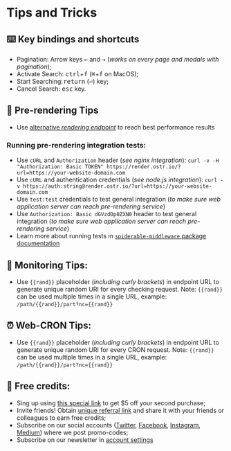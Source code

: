# Tips and Tricks

## ⌨️ Key bindings and shortcuts

- Pagination: Arrow keys <kbd>←</kbd> and <kbd>→</kbd> (*works on every page and modals with pagination*);
- Activate Search: <kbd>ctrl</kbd>+<kbd>f</kbd> (<kbd>⌘</kbd>+<kbd>f</kbd> on MacOS);
- Start Searching: <kbd>return</kbd> (<kbd>⏎</kbd>) key;
- Cancel Search: <kbd>esc</kbd> key.

## 🤖 Pre-rendering Tips

- Use [alternative *rendering endpoint*](https://github.com/VeliovGroup/ostrio/blob/master/docs/prerendering/rendering-endpoints.md) to reach best performance results

### Running pre-rendering integration tests:

- Use `cURL` and `Authorization` header (*see nginx integration*): `curl -v -H "Authorization: Basic TOKEN" https://render.ostr.io/?url=https://your-website-domain.com`
- Use `cURL` and authentication credentials (*see node.js integration*): `curl -v https://auth:string@render.ostr.io/?url=https://your-website-domain.com`
- Use `test:test` credentials to test general integration (*to make sure web application server can reach pre-rendering service*)
- Use `Authorization: Basic dGVzdDp0ZXN0` header to test general integration (*to make sure web application server can reach pre-rendering service*)
- Learn more about running tests in [`spiderable-middleware` package documentation](https://github.com/VeliovGroup/spiderable-middleware#running-tests)

## 🔭 Monitoring Tips:

- Use `{{rand}}` placeholder (*including curly brackets*) in endpoint URL to generate unique random URI for every checking request. Note: `{{rand}}` can be used multiple times in a single URL, example: `/path/{{rand}}/part?nc={{rand}}`

## ⏰ Web-CRON Tips:

- Use `{{rand}}` placeholder (*including curly brackets*) in endpoint URL to generate unique random URI for every CRON request. Note: `{{rand}}` can be used multiple times in a single URL, example: `/path/{{rand}}/part?nc={{rand}}`

## 🤑 Free credits:

- Sing up using [this special link](https://ostr.io/signup/gCZWjiBScePWrnnDr) to get $5 off your second purchase;
- Invite friends! Obtain [unique referral link](https://ostr.io/account#ref) and share it with your friends or colleagues to earn free credits;
- Subscribe on our social accounts ([Twitter](https://twitter.com/ostrio_service), [Facebook](https://www.facebook.com/ostrio.service), [Instagram](https://www.instagram.com/ostr.io/), [Medium](https://medium.com/@ostr.io)) where we post promo-codes;
- Subscribe on our newsletter in [account settings](https://ostr.io/account)
